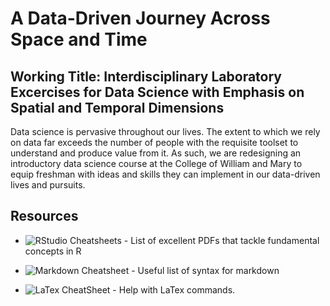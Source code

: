 # A Data-Driven Journey Across Space and Time

## Working Title: Interdisciplinary Laboratory Excercises for Data Science with Emphasis on Spatial and Temporal Dimensions

Data science is pervasive throughout our lives. The extent to which we rely on data far exceeds the number of people with the requisite toolset to understand and produce value from it.  As such, we are redesigning an introductory data science course at the College of William and Mary to equip freshman with ideas and skills they can implement in our data-driven lives and pursuits.

## Resources

* ![RStudio Cheatsheets](https://www.rstudio.com/resources/cheatsheets/) - List of excellent PDFs that tackle fundamental concepts in R

* ![Markdown Cheatsheet](https://github.com/adam-p/markdown-here/wiki/Markdown-Cheatsheet) - Useful list of syntax for markdown

* ![LaTex CheatSheet](https://wch.github.io/latexsheet/) - Help with LaTex commands.